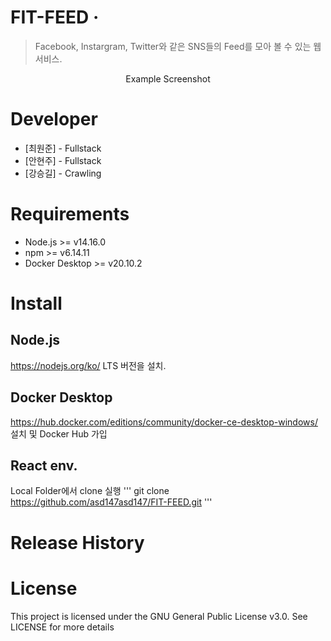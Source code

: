 # FIT-FEED &middot; 
> Facebook, Instargram, Twitter와 같은 SNS들의 Feed를 모아 볼 수 있는 웹 서비스.

<div align=center>
  Example Screenshot
</div>

# Developer
* [최원준] - Fullstack
* [안현주] - Fullstack
* [강승길] - Crawling

# Requirements
* Node.js >= v14.16.0
* npm >= v6.14.11
* Docker Desktop >= v20.10.2

# Install
## Node.js
https://nodejs.org/ko/ LTS 버전을 설치.
## Docker Desktop
https://hub.docker.com/editions/community/docker-ce-desktop-windows/ 설치 및 Docker Hub 가입

## React env.
Local Folder에서 clone 실행
'''
git clone https://github.com/asd147asd147/FIT-FEED.git
'''

# Release History


# License
This project is licensed under the GNU General Public License v3.0. See LICENSE for more details
